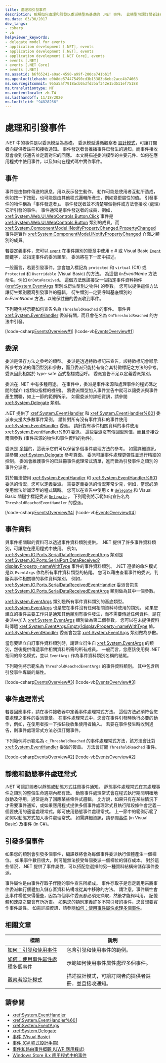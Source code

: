 ```yaml
---
title: 處理和引發事件
description: 瞭解如何處理和引發以委派模型為基礎的 .NET 事件。 此模型可讓訂閱者註冊或接收來自提供者的通知。
ms.date: 03/30/2017
dev_langs:
- csharp
- vb
helpviewer_keywords:
- delegate model for events
- application development [.NET], events
- application development [.NET], events
- application development [.NET Core], events
- events [.NET]
- events [.NET Core]
- events [.NET]
ms.assetid: b6f65241-e0ad-4590-a99f-200ce741bb1f
ms.openlocfilehash: e0b8de574475490cd3b15383b6ebc2ace4b74663
ms.sourcegitcommit: 965a5af7918acb0a3fd3baf342e15d511ef75188
ms.translationtype: MT
ms.contentlocale: zh-TW
ms.lasthandoff: 11/18/2020
ms.locfileid: "94828266"
---
```

# <a name="handle-and-raising-events"></a>處理和引發事件

.NET 中的事件是以委派模型為基礎。 委派模型遵循觀察者 [設計模式](observer-design-pattern.md)，可讓訂閱者向提供者註冊和接收通知。 事件發送者會推播事件已發生的通知，而事件接收器會收到該通告並定義對它的回應。 本文將描述委派模型的主要元件、如何在應用程式中使用事件，以及如何在程式碼中實作事件。
  
## <a name="events"></a>事件

事件是由物件傳送的訊息，用以表示發生動作。 動作可能是使用者互動所造成，例如按一下按鈕，也可能是由其他程式邏輯所產生，例如變更屬性的值。 引發事件的物件稱為「事件發送者」。 事件發送者並不清楚哪個物件或方法會接收 (處理) 它所引發的事件。 事件通常是事件發送者的成員，例如，<xref:System.Web.UI.WebControls.Button.Click> 事件是 <xref:System.Web.UI.WebControls.Button> 類別的成員，而 <xref:System.ComponentModel.INotifyPropertyChanged.PropertyChanged> 事件是實作 <xref:System.ComponentModel.INotifyPropertyChanged> 介面之類別的成員。  
  
若要定義事件，您可以 [`event`](../../csharp/language-reference/keywords/event.md) 在事件類別的簽章中使用 c # 或 Visual Basic [`Event`](../../visual-basic/language-reference/statements/event-statement.md) 關鍵字，並指定事件的委派類型。 委派將在下一節中描述。  
  
一般而言，若要引發事件，您會加入標記為 `protected` 和 `virtual` (C#) 或 `Protected` 和 `Overridable` (Visual Basic) 的方法。 為這個 `On`*EventName* 方法命名，例如 `OnDataReceived`。 這個方法應該接受一個指定事件資料物件 (<xref:System.EventArgs> 型別或衍生型別之物件) 的參數。 您可以提供這個方法讓衍生類別覆寫引發事件的邏輯。 衍生類別一定要呼叫基底類別的 `On`*EventName* 方法，以確保註冊的委派收到事件。  

下列範例將示範如何宣告名為 `ThresholdReached` 的事件。 事件與 <xref:System.EventHandler> 委派有關，而且會在名為 `OnThresholdReached` 的方法中引發。  
  
 [!code-csharp[EventsOverview#1](~/samples/snippets/csharp/VS_Snippets_CLR/eventsoverview/cs/programtruncated.cs#1)]
 [!code-vb[EventsOverview#1](~/samples/snippets/visualbasic/VS_Snippets_CLR/eventsoverview/vb/module1truncated.vb#1)]  
  
## <a name="delegates"></a>委派

委派是保存方法之參考的類型。 委派是透過特徵標記來宣告，該特徵標記會顯示所參考方法的傳回型別和參數，而且委派只能持有符合其特徵標記之方法的參考。 委派因此相當於 type-safe 函式指標或回呼。 委派宣告不足以定義委派類別。  
  
委派在 .NET 中有多種用途。 在事件中，委派是事件來源和處理事件的程式碼之間的媒介 (或類似指標的機制)。 將委派類型加入事件宣告中就可以讓委派與事件產生關聯，如上一節的範例所示。 如需委派的詳細資訊，請參閱 <xref:System.Delegate> 類別。  
  
.NET 提供了 <xref:System.EventHandler> 和 <xref:System.EventHandler%601> 委派來支援大多數事件案例。 請針對所有沒有事件資料的事件使用 <xref:System.EventHandler> 委派。 請針對有事件相關資料的事件使用 <xref:System.EventHandler%601> 委派。 這些委派沒有傳回型別值，而且會接受兩個參數 (事件來源的物件和事件資料的物件)。  
  
委派是 [多播](xref:System.MulticastDelegate)的，這表示它們可以保留多個事件處理方法的參考。 如需詳細資訊，請參閱 <xref:System.Delegate> 參考頁面。 委派可讓事件處理更彈性並進行精細的控制。 委派會維護事件的已註冊事件處理常式清單，進而做為引發事件之類別的事件分派者。  
  
對於無法使用 <xref:System.EventHandler> 和 <xref:System.EventHandler%601> 委派的情況，您可以定義委派。 需要定義委派的情況非常少見，例如，當您必須使用無法辨識泛型的程式碼時。 您可以在宣告中使用 c # [`delegate`](../../csharp/language-reference/builtin-types/reference-types.md#the-delegate-type) 和 Visual Basic 關鍵字標記委派 [`Delegate`](../../visual-basic/language-reference/statements/delegate-statement.md) 。 下列範例將示範如何宣告名為 `ThresholdReachedEventHandler` 的委派。  
  
[!code-csharp[EventsOverview#4](~/samples/snippets/csharp/VS_Snippets_CLR/eventsoverview/cs/programtruncated.cs#4)]
[!code-vb[EventsOverview#4](~/samples/snippets/visualbasic/VS_Snippets_CLR/eventsoverview/vb/module1truncated.vb#4)]  
  
## <a name="event-data"></a>事件資料

與事件相關聯的資料可以透過事件資料類別提供。 .NET 提供了許多事件資料類別，可讓您在應用程式中使用。 例如，<xref:System.IO.Ports.SerialDataReceivedEventArgs> 類別是 <xref:System.IO.Ports.SerialPort.DataReceived?displayProperty=nameWithType> 事件的事件資料類別。 .NET 遵循的命名模式是以 `EventArgs` 作為所有事件資料類型的結尾。 您可以藉由查看事件的委派，判斷與事件相關聯的事件資料類別。 例如，<xref:System.IO.Ports.SerialDataReceivedEventHandler> 委派會包含 <xref:System.IO.Ports.SerialDataReceivedEventArgs> 類別做為其中一個參數。  
  
<xref:System.EventArgs> 類別是所有事件資料類別的基底類型。 <xref:System.EventArgs> 也是您在事件沒有任何相關資料時使用的類別。 如果您建立的事件主要工作只是通知其他類別有事件發生，而不需要傳遞任何資料，請在委派中加入 <xref:System.EventArgs> 類別做為第二個參數。 您可以在未提供資料時傳遞 <xref:System.EventArgs.Empty?displayProperty=nameWithType> 值。 <xref:System.EventHandler> 委派會包含 <xref:System.EventArgs> 類別做為參數。  
  
當您要建立自訂事件資料類別時，請建立衍生自 <xref:System.EventArgs> 的類別，然後提供傳遞事件相關資料所需的所有成員。 一般而言，您應該使用與 .NET 相同的命名模式，並以 `EventArgs` 作為事件資料類別名稱的結尾。  
  
下列範例將示範名為 `ThresholdReachedEventArgs` 的事件資料類別。 其中包含所引發事件專屬的屬性。  
  
[!code-csharp[EventsOverview#3](~/samples/snippets/csharp/VS_Snippets_CLR/eventsoverview/cs/programtruncated.cs#3)]
[!code-vb[EventsOverview#3](~/samples/snippets/visualbasic/VS_Snippets_CLR/eventsoverview/vb/module1truncated.vb#3)]  
  
## <a name="event-handlers"></a>事件處理常式

若要回應事件，請在事件接收器中定義事件處理常式方法。 這個方法必須符合您要處理之事件的委派簽章。 在事件處理常式中，您會在事件引發時執行必要的動作，例如，在使用者按一下按鈕後收集使用者輸入。 若要在事件發生時收到通告，則事件處理常式方法必須訂閱事件。  
  
下列範例將示範名為 `c_ThresholdReached` 的事件處理常式方法，該方法會比對 <xref:System.EventHandler> 委派的簽章。 方法會訂閱 `ThresholdReached` 事件。  
  
[!code-csharp[EventsOverview#2](~/samples/snippets/csharp/VS_Snippets_CLR/eventsoverview/cs/programtruncated.cs#2)]
[!code-vb[EventsOverview#2](~/samples/snippets/visualbasic/VS_Snippets_CLR/eventsoverview/vb/module1truncated.vb#2)]  
  
## <a name="static-and-dynamic-event-handlers"></a>靜態和動態事件處理常式  

.NET 可讓訂閱者以靜態或動態方式註冊事件通知。 靜態事件處理常式在其處理事件之類別的整個生命週期內都有效。 動態事件處理常式會在程式執行期間明確地啟動及停用，通常是為了回應某些條件式邏輯。 比方說，如果只有在某些情況下才需要事件通知，或如果應用程式提供多個事件處理常式且執行階段條件會定義一個要使用的適當處理常式，即可使用動態事件處理常式。 上一節中的範例示範了如何以動態方式加入事件處理常式。 如需詳細資訊，請參閱[事件](../../visual-basic/programming-guide/language-features/events/index.md) (in Visual Basic) 及[事件](../../csharp/programming-guide/events/index.md) (in C#)。  
  
## <a name="raising-multiple-events"></a>引發多個事件

 如果您的類別會引發多個事件，編譯器將會為每個事件委派執行個體產生一個欄位。 如果事件數目很大，則可能無法接受每個委派一個欄位的儲存成本。 對於這些情況，.NET 提供了事件屬性，可以搭配您選擇的另一種資料結構來儲存事件委派。  
  
 事件屬性是由事件存取子伴隨的事件宣告所組成。 事件存取子是您定義用來將事件委派執行個體加入儲存區資料結構或從其中移除的方法。 請注意，事件屬性會比事件欄位來得慢些，因為每個事件委派都必須先擷取，然後才能夠叫用。 記憶體和速度之間會有所折衷。 如果您的類別定義許多不常引發的事件，您會想要實作事件屬性。 如需詳細資訊，請參閱[如何：使用事件屬性處理多個事件](how-to-handle-multiple-events-using-event-properties.md)。  
  
## <a name="related-articles"></a>相關文章
  
|標題|說明|  
|-----------|-----------------|  
|[如何：引發和使用事件](how-to-raise-and-consume-events.md)|包含引發和使用事件的範例。|  
|[如何：使用事件屬性處理多個事件](how-to-handle-multiple-events-using-event-properties.md)|示範如何使用事件屬性處理多個事件。|  
|[觀察者設計模式](observer-design-pattern.md)|描述設計模式，可讓訂閱者向提供者註冊，並且接收通知。|
  
## <a name="see-also"></a>請參閱

- <xref:System.EventHandler>
- <xref:System.EventHandler%601>
- <xref:System.EventArgs>
- <xref:System.Delegate>
- [事件 (Visual Basic)](../../visual-basic/programming-guide/language-features/events/index.md)
- [事件 (C# 程式設計手冊)](../../csharp/programming-guide/events/index.md)
- [事件和路由事件概觀 (UWP 應用程式)](/windows/uwp/xaml-platform/events-and-routed-events-overview)
- [Windows Store 8.x 應用程式中的事件](/previous-versions/windows/apps/hh758286(v=win.10))
